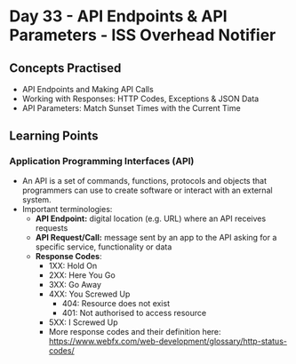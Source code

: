 # Day 33 - API Endpoints & API Parameters - ISS Overhead Notifier
## Concepts Practised
* API Endpoints and Making API Calls
* Working with Responses: HTTP Codes, Exceptions & JSON Data
* API Parameters: Match Sunset Times with the Current Time

## Learning Points
### Application Programming Interfaces (API)
* An API is a set of commands, functions, protocols and objects that programmers can use to create software or interact with an external system.
* Important terminologies:
  * **API Endpoint:** digital location (e.g. URL) where an API receives requests
  * **API Request/Call:** message sent by an app to the API asking for a specific service, functionality or data
  * **Response Codes**:
    * 1XX: Hold On
    * 2XX: Here You Go
    * 3XX: Go Away
    * 4XX: You Screwed Up
      * 404: Resource does not exist
      * 401: Not authorised to access resource 
    * 5XX: I Screwed Up
    * More response codes and their definition here: https://www.webfx.com/web-development/glossary/http-status-codes/
